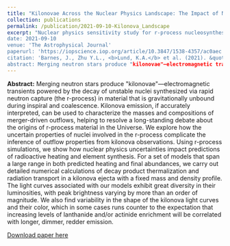 ```yaml
---
title: "Kilonovae Across the Nuclear Physics Landscape: The Impact of Nuclear Physics Uncertainties on r-process-powered Emission"
collection: publications
permalink: /publication/2021-09-10-Kilonova_Landscape
excerpt: "Nuclear physics sensitivity study for r-process nucleosynthesis.'
date: 2021-09-10
venue: 'The Astrophysical Journal'
paperurl: 'https://iopscience.iop.org/article/10.3847/1538-4357/ac0aec'
citation: 'Barnes, J., Zhu Y.L., <b>Lund, K.A.</b> et al. (2021). &quot;Kilonovae Across the Nuclear Physics Landscape: The Impact of Nuclear Physics Uncertainties on r-process-powered Emission&quot; <i>The Astrophysical Journal</i>. 918(44).'
abstract: Merging neutron stars produce "kilonovae"—electromagnetic transients powered by the decay of unstable nuclei synthesized via rapid neutron capture (the r-process) in material that is gravitationally unbound during inspiral and coalescence. Kilonova emission, if accurately interpreted, can be used to characterize the masses and compositions of merger-driven outflows, helping to resolve a long-standing debate about the origins of r-process material in the Universe. We explore how the uncertain properties of nuclei involved in the r-process complicate the inference of outflow properties from kilonova observations. Using r-process simulations, we show how nuclear physics uncertainties impact predictions of radioactive heating and element synthesis. For a set of models that span a large range in both predicted heating and final abundances, we carry out detailed numerical calculations of decay product thermalization and radiation transport in a kilonova ejecta with a fixed mass and density profile. The light curves associated with our models exhibit great diversity in their luminosities, with peak brightness varying by more than an order of magnitude. We also find variability in the shape of the kilonova light curves and their color, which in some cases runs counter to the expectation that increasing levels of lanthanide and/or actinide enrichment will be correlated with longer, dimmer, redder emission.
---
```

<b>Abstract:</b> Merging neutron stars produce "kilonovae"—electromagnetic transients powered by the decay of unstable nuclei synthesized via rapid neutron capture (the r-process) in material that is gravitationally unbound during inspiral and coalescence. Kilonova emission, if accurately interpreted, can be used to characterize the masses and compositions of merger-driven outflows, helping to resolve a long-standing debate about the origins of r-process material in the Universe. We explore how the uncertain properties of nuclei involved in the r-process complicate the inference of outflow properties from kilonova observations. Using r-process simulations, we show how nuclear physics uncertainties impact predictions of radioactive heating and element synthesis. For a set of models that span a large range in both predicted heating and final abundances, we carry out detailed numerical calculations of decay product thermalization and radiation transport in a kilonova ejecta with a fixed mass and density profile. The light curves associated with our models exhibit great diversity in their luminosities, with peak brightness varying by more than an order of magnitude. We also find variability in the shape of the kilonova light curves and their color, which in some cases runs counter to the expectation that increasing levels of lanthanide and/or actinide enrichment will be correlated with longer, dimmer, redder emission.

[Download paper here](http://kelslund.github.io/files/papers/2021_Barnes_KN_landscape.pdf)